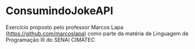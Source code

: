 # ConsumindoJokeAPI
Exercício proposto pelo professor Marcos Lapa (https://github.com/marcoslapa) como parte da matéria de Linguagem de Programação III do SENAI CIMATEC
